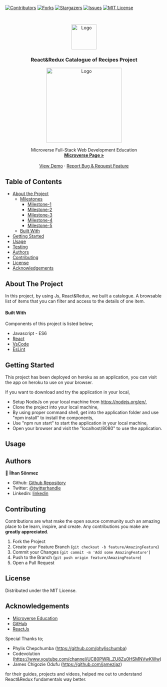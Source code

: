 [![Contributors][contributors-shield]][contributors-url]
[![Forks][forks-shield]][forks-url]
[![Stargazers][stars-shield]][stars-url]
[![Issues][issues-shield]][issues-url]
[![MIT License][license-shield]][license-url]

<!-- PROJECT LOGO -->
<br />
<p align="center">
    <img src="https://course_report_production.s3.amazonaws.com/rich/rich_files/rich_files/5726/s300/icon-white-on-murple-copy.png" alt="Logo" width="80" height="80">
  </a>

  <h3 align="center">React&Redux Catalogue of Recipes Project</h3>
  <p align="center">
    <img src="https://i.ibb.co/6RTBD9P/SS.png" alt="Logo" width="240" height="240">
  </p>
  <p align="center">
    Microverse Full-Stack Web Development Education
    <br />
    <a href="https://microverse.org/"><strong> Microverse Page »</strong></a>
    <br />
    <br />
    <a href="#">View Demo</a>
    ·
    <a href="https://github.com/300ms/catalogue-of-recipes/issues">Report Bug & Request Feature</a>
  </p>
</p>

<!-- TABLE OF CONTENTS -->
## Table of Contents

* [About the Project](#about-the-project)
  * [Milestones](#milestones)
    * [Milestone-1](#milestone-1)
    * [Milestone-2](#milestone-2)
    * [Milestone-3](#milestone-3)
    * [Milestone-4](#milestone-4)
    * [Milestone-5](#milestone-5)
  * [Built With](#built-with)
* [Getting Started](#getting-started)
* [Usage](#usage)
* [Testing](#testing)
* [Authors](#authors)
* [Contributing](#contributing)
* [License](#license)
* [Acknowledgements](#acknowledgements)

<!-- ABOUT THE PROJECT -->
## About The Project

In this project, by using Js, React&Redux, we built a catalogue. A browsable list of items that you can filter and access to the details of one item.

#### Built With

Components of this project is listed below;

* Javascript - ES6
* [React](https://reactjs.org/)
* [VsCode](https://code.visualstudio.com/)
* [EsLint](https://eslint.org/)

<!-- GETTING STARTED -->
## Getting Started

This project has been deployed on heroku as an application, you can visit the app on heroku to use on your browser.

If you want to download and try the application in your local,

* Setup NodeJs on your local machine from <https://nodejs.org/en/>,
* Clone the project into your local machine,
* By using proper command shell, get into the application folder and use "npm install" to install the components,
* Use "npm run start" to start the application in your local machine,
* Open your browser and visit the "localhost/8080" to use the application.

<!-- USAGE EXAMPLES -->
## Usage

## Authors

👤 **İlhan Sönmez**

* Github: [Github Repository](https://github.com/300ms)
* Twitter: [@twitterhandle](https://twitter.com/cse_Han)
* Linkedin: [linkedin](https://www.linkedin.com/in/ilhan-s%C3%B6nmez/)

<!-- CONTRIBUTING -->
## Contributing

Contributions are what make the open source community such an amazing place to be learn, inspire, and create. Any contributions you make are **greatly appreciated**.

1. Fork the Project
2. Create your Feature Branch (`git checkout -b feature/AmazingFeature`)
3. Commit your Changes (`git commit -m 'Add some AmazingFeature'`)
4. Push to the Branch (`git push origin feature/AmazingFeature`)
5. Open a Pull Request

<!-- LICENSE -->
## License

Distributed under the MIT License.

<!-- ACKNOWLEDGEMENTS -->
## Acknowledgements

* [Microverse Education](https://microverse.org)
* [GitHub](https://github.com/)
* [ReactJs](https://reactjs.org/)

Special Thanks to;

* Phylis Chepchumba (https://github.com/phylischumba)
* Codevolution (https://www.youtube.com/channel/UC80PWRj_ZU8Zu0HSMNVwKWw)
* James Chigozie Odufu (https://github.com/jamezjaz)

for their guides, projects and videos, helped me out to understand React&Redux fundamentals way better.


<!-- MARKDOWN LINKS & IMAGES -->
<!-- https://www.markdownguide.org/basic-syntax/#reference-style-links -->
[contributors-shield]: https://img.shields.io/github/contributors-anon/300ms/rails-capstone-project?color=1
[contributors-url]: https://github.com/300ms/catalogue-of-recipes/graphs/contributors
[forks-shield]: https://img.shields.io/github/forks/300ms/rails-capstone-project
[forks-url]: https://github.com/300ms/catalogue-of-recipes/network/members
[stars-shield]: https://img.shields.io/github/stars/300ms/rails-capstone-project
[stars-url]: https://github.com/300ms/catalogue-of-recipes/stargazers
[issues-shield]: https://img.shields.io/github/issues/300ms/rails-capstone-project
[issues-url]: https://github.com/300ms/catalogue-of-recipes/issues
[license-shield]: https://img.shields.io/github/license/300ms/rails-capstone-project
[license-url]: https://github.com/300ms/catalogue-of-recipes/blob/development/LICENSE
[product-screenshot]: images/screenshot.png
